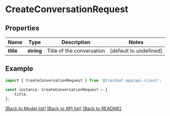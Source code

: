 # CreateConversationRequest


## Properties

Name | Type | Description | Notes
------------ | ------------- | ------------- | -------------
**title** | **string** | Title of the conversation | [default to undefined]

## Example

```typescript
import { CreateConversationRequest } from '@trackbot-app/api-client';

const instance: CreateConversationRequest = {
    title,
};
```

[[Back to Model list]](../README.md#documentation-for-models) [[Back to API list]](../README.md#documentation-for-api-endpoints) [[Back to README]](../README.md)
